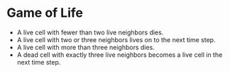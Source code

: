 # Game of Life

* A live cell with fewer than two live neighbors dies.
* A live cell with two or three neighbors lives on to the next time step.
* A live cell with more than three neighbors dies.
* A dead cell with exactly three live neighbors becomes a live cell in the next time step.
